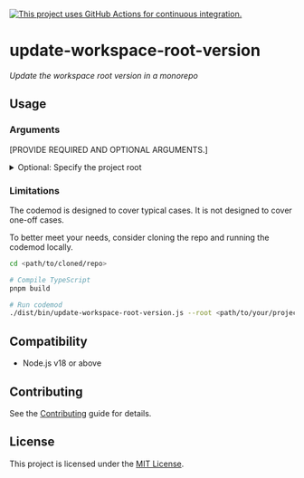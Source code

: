 [![This project uses GitHub Actions for continuous integration.](https://github.com/ijlee2/update-workspace-root-version/actions/workflows/ci.yml/badge.svg)](https://github.com/ijlee2/update-workspace-root-version/actions/workflows/ci.yml)

# update-workspace-root-version

_Update the workspace root version in a monorepo_


## Usage

### Arguments

[PROVIDE REQUIRED AND OPTIONAL ARGUMENTS.]

<details>

<summary>Optional: Specify the project root</summary>

Pass `--root` to run the codemod somewhere else (i.e. not in the current directory).

```sh
npx update-workspace-root-version --root <path/to/your/project>
```

</details>


### Limitations

The codemod is designed to cover typical cases. It is not designed to cover one-off cases.

To better meet your needs, consider cloning the repo and running the codemod locally.

```sh
cd <path/to/cloned/repo>

# Compile TypeScript
pnpm build

# Run codemod
./dist/bin/update-workspace-root-version.js --root <path/to/your/project>
```


## Compatibility

- Node.js v18 or above


## Contributing

See the [Contributing](CONTRIBUTING.md) guide for details.


## License

This project is licensed under the [MIT License](LICENSE.md).
